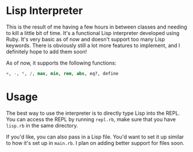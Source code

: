 # Lisp Interpreter

This is the result of me having a few hours in between classes and needing to kill a little bit of time. It's a functional Lisp interpreter developed using Ruby. It's very basic as of now and doesn't support too many Lisp keywords. There is obviously still a lot more features to implement, and I definitely hope to add them soon!

As of now, it supports the following functions:
```lisp
+, -, *, /, max, min, rem, abs, eq?, define
```

# Usage

The best way to use the interpreter is to directly type Lisp into the REPL. You can access the REPL by running ```repl.rb```, make sure that you have ```lisp.rb``` in the same directory.

If you'd like, you can also pass in a Lisp file. You'd want to set it up similar to how it's set up in ```main.rb```. I plan on adding better support for files soon.
